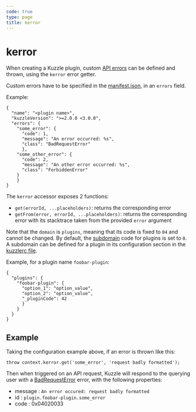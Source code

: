 ```yaml
---
code: true
type: page
title: kerror
---
```


# kerror

When creating a Kuzzle plugin, custom [API errors](/core/2/api/essentials/error-codes) can be defined and thrown, using the `kerror` error getter.

Custom errors have to be specified in the [manifest.json](/core/2/plugins/guides/manual-setup/prerequisites/#manifest-json), in an `errors` field.

Example:
```
{
  "name": "<plugin name>",
  "kuzzleVersion": ">=2.0.0 <3.0.0",
  "errors": {
    "some_error": {
      "code": 1,
      "message": "An error occurred: %s",
      "class": "BadRequestError"
	  },
    "some_other_error": {
      "code": 2,
      "message": "An other error occurred: %s",
      "class": "ForbiddenError"
    }
	}
}
```

The `kerror` accessor exposes 2 functions:
  - `get(errorId, ...placeholders)`: returns the corresponding error
  - `getFrom(error, errorId, ...placeholders)`: returns the corresponding error with its stacktrace taken from the provided `error` argument

Note that the `domain` is `plugins`, meaning that its code is fixed to `04` and cannot be changed.
By default, the [subdomain](/core/2/plugins/plugin-context/errors/kuzzleerror/) code for plugins is set to `0`. A subdomain can be defined for a plugin in its configuration section in the [kuzzlerc file](/core/2/plugins/guides/manual-setup/config/). 

Example, for a plugin name `foobar-plugin`:

```
{
  "plugins": {
    "foobar-plugin": {
      "option_1": "option_value",
      "option_2": "option_value",
      "_pluginCode": 42
      }
    }
  }
}
```

## Example

Taking the configuration example above, if an error is thrown like this:

`throw context.kerror.get('some_error', 'request badly formatted');`

Then when triggered on an API request, Kuzzle will respond to the querying user with a [BadRequestError](/core/2/api/essentials/error-handling/#badrequesterror) error, with the following properties:

- message : `An error occured: request badly formatted`
- id : `plugin.foobar-plugin.some_error`
- code : 0x04020033
